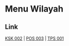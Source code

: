 # Menu Wilayah

## Link

[KSK 002](https://github.com/gigit-pemilu/pemilu-2024-99-luar-negeri/tree/main/pileg-dpr/hitung-suara/sub/99-luar-negeri/sub/92-port-moresby-papua-nugini/sub/01-port-moresby-papua-nugini/sub/0001-port-moresby-papua-nugini/sub/003-ksk-002)
 | 
[POS 003](https://github.com/gigit-pemilu/pemilu-2024-99-luar-negeri/tree/main/pileg-dpr/hitung-suara/sub/99-luar-negeri/sub/92-port-moresby-papua-nugini/sub/01-port-moresby-papua-nugini/sub/0001-port-moresby-papua-nugini/sub/001-pos-003)
 | 
[TPS 001](https://github.com/gigit-pemilu/pemilu-2024-99-luar-negeri/tree/main/pileg-dpr/hitung-suara/sub/99-luar-negeri/sub/92-port-moresby-papua-nugini/sub/01-port-moresby-papua-nugini/sub/0001-port-moresby-papua-nugini/sub/002-tps-001)

